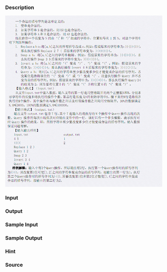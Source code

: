 
### Description
![](/JudgeOnline/upload/201105/image/4.jpg)
### Input

### Output

### Sample Input

### Sample Output

### Hint

### Source
